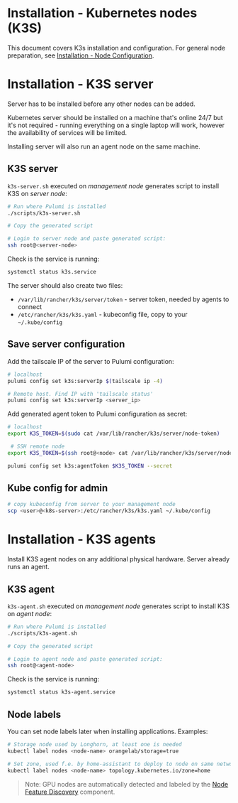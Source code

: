 # Installation - Kubernetes nodes (K3S)

This document covers K3s installation and configuration. For general node preparation, see [Installation - Node Configuration](./install-nodes.md).

# Installation - K3S server

Server has to be installed before any other nodes can be added.

Kubernetes server should be installed on a machine that's online 24/7 but it's not required - running everything on a single laptop will work, however the availability of services will be limited.

Installing server will also run an agent node on the same machine.

## K3S server

`k3s-server.sh` executed on _management node_ generates script to install K3S on _server node_:

```sh
# Run where Pulumi is installed
./scripts/k3s-server.sh

# Copy the generated script

# Login to server node and paste generated script:
ssh root@<server-node>
```

Check is the service is running:

```sh
systemctl status k3s.service
```

The server should also create two files:

-   `/var/lib/rancher/k3s/server/token` - server token, needed by agents to connect
-   `/etc/rancher/k3s/k3s.yaml` - kubeconfig file, copy to your `~/.kube/config`

## Save server configuration

Add the tailscale IP of the server to Pulumi configuration:

```sh
# localhost
pulumi config set k3s:serverIp $(tailscale ip -4)

# Remote host. Find IP with 'tailscale status'
pulumi config set k3s:serverIp <server_ip>
```

Add generated agent token to Pulumi configuration as secret:

```sh
# localhost
export K3S_TOKEN=$(sudo cat /var/lib/rancher/k3s/server/node-token)

 # SSH remote node
export K3S_TOKEN=$(ssh root@<node> cat /var/lib/rancher/k3s/server/node-token)

pulumi config set k3s:agentToken $K3S_TOKEN --secret
```

## Kube config for admin

```sh
# copy kubeconfig from server to your management node
scp <user>@<k8s-server>:/etc/rancher/k3s/k3s.yaml ~/.kube/config
```

# Installation - K3S agents

Install K3S agent nodes on any additional physical hardware. Server already runs an agent.

## K3S agent

`k3s-agent.sh` executed on _management node_ generates script to install K3S on _agent node_:

```sh
# Run where Pulumi is installed
./scripts/k3s-agent.sh

# Copy the generated script

# Login to agent node and paste generated script:
ssh root@<agent-node>
```

Check is the service is running:

```sh
systemctl status k3s-agent.service
```

## Node labels

You can set node labels later when installing applications. Examples:

```sh
# Storage node used by Longhorn, at least one is needed
kubectl label nodes <node-name> orangelab/storage=true

# Set zone, used f.e. by home-assistant to deploy to node on same network as sensors
kubectl label nodes <node-name> topology.kubernetes.io/zone=home
```

> Note: GPU nodes are automatically detected and labeled by the [Node Feature Discovery](/components/system/SYSTEM.md#node-feature-discovery-nfd) component.
